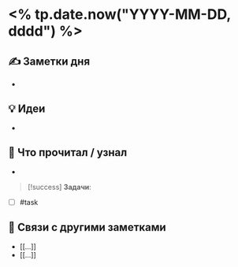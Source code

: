 # <% tp.date.now("YYYY-MM-DD, dddd") %>

## ✍ Заметки дня

- 

## 💡 Идеи

- 

## 📖 Что прочитал / узнал

- 




> [!success] **Задачи**:
- [ ] #task 


## 🔗 Связи с другими заметками

- [[...]]
- [[...]]
